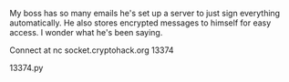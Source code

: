 My boss has so many emails he's set up a server to just sign everything automatically. He also stores encrypted messages to himself for easy access. I wonder what he's been saying.

Connect at nc socket.cryptohack.org 13374

13374.py